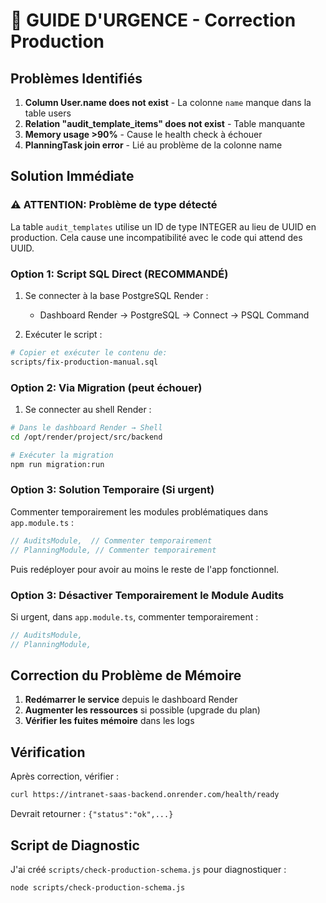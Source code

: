 # 🚨 GUIDE D'URGENCE - Correction Production

## Problèmes Identifiés

1. **Column User.name does not exist** - La colonne `name` manque dans la table users
2. **Relation "audit_template_items" does not exist** - Table manquante
3. **Memory usage >90%** - Cause le health check à échouer
4. **PlanningTask join error** - Lié au problème de la colonne name

## Solution Immédiate

### ⚠️ ATTENTION: Problème de type détecté
La table `audit_templates` utilise un ID de type INTEGER au lieu de UUID en production.
Cela cause une incompatibilité avec le code qui attend des UUID.

### Option 1: Script SQL Direct (RECOMMANDÉ)

1. Se connecter à la base PostgreSQL Render :
   - Dashboard Render → PostgreSQL → Connect → PSQL Command
   
2. Exécuter le script :
```bash
# Copier et exécuter le contenu de:
scripts/fix-production-manual.sql
```

### Option 2: Via Migration (peut échouer)

1. Se connecter au shell Render :
```bash
# Dans le dashboard Render → Shell
cd /opt/render/project/src/backend

# Exécuter la migration
npm run migration:run
```

### Option 3: Solution Temporaire (Si urgent)

Commenter temporairement les modules problématiques dans `app.module.ts` :
```typescript
// AuditsModule,  // Commenter temporairement
// PlanningModule, // Commenter temporairement
```

Puis redéployer pour avoir au moins le reste de l'app fonctionnel.

### Option 3: Désactiver Temporairement le Module Audits

Si urgent, dans `app.module.ts`, commenter temporairement :
```typescript
// AuditsModule,
// PlanningModule,
```

## Correction du Problème de Mémoire

1. **Redémarrer le service** depuis le dashboard Render
2. **Augmenter les ressources** si possible (upgrade du plan)
3. **Vérifier les fuites mémoire** dans les logs

## Vérification

Après correction, vérifier :
```bash
curl https://intranet-saas-backend.onrender.com/health/ready
```

Devrait retourner : `{"status":"ok",...}`

## Script de Diagnostic

J'ai créé `scripts/check-production-schema.js` pour diagnostiquer :
```bash
node scripts/check-production-schema.js
```